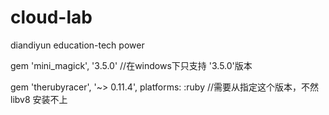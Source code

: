 cloud-lab
=========

diandiyun education-tech power

gem 'mini_magick', '3.5.0'    //在windows下只支持 '3.5.0'版本

gem 'therubyracer', '~> 0.11.4', platforms: :ruby  //需要从指定这个版本，不然libv8 安装不上